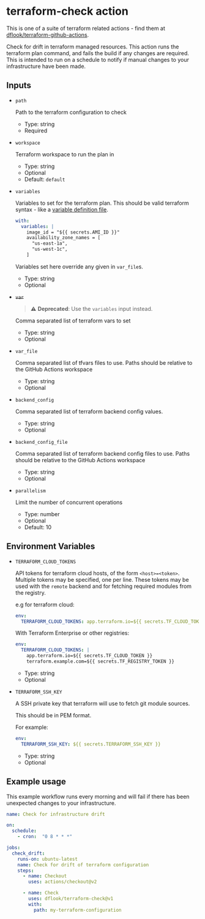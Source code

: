 # terraform-check action

This is one of a suite of terraform related actions - find them at [dflook/terraform-github-actions](https://github.com/dflook/terraform-github-actions).

Check for drift in terraform managed resources.
This action runs the terraform plan command, and fails the build if any changes are required.
This is intended to run on a schedule to notify if manual changes to your infrastructure have been made.

## Inputs

* `path`

  Path to the terraform configuration to check

  - Type: string
  - Required

* `workspace`

  Terraform workspace to run the plan in

  - Type: string
  - Optional
  - Default: `default`

* `variables`

  Variables to set for the terraform plan. This should be valid terraform syntax - like a [variable definition file](https://www.terraform.io/docs/language/values/variables.html#variable-definitions-tfvars-files).

  ```yaml
  with:
    variables: |
      image_id = "${{ secrets.AMI_ID }}"
      availability_zone_names = [
        "us-east-1a",
        "us-west-1c",
      ]
  ```

  Variables set here override any given in `var_file`s.

  - Type: string
  - Optional

* ~~`var`~~

  > :warning: **Deprecated**: Use the `variables` input instead.

  Comma separated list of terraform vars to set

  - Type: string
  - Optional

* `var_file`

  Comma separated list of tfvars files to use.
  Paths should be relative to the GitHub Actions workspace

  - Type: string
  - Optional

* `backend_config`

  Comma separated list of terraform backend config values.

  - Type: string
  - Optional

* `backend_config_file`

  Comma separated list of terraform backend config files to use.
  Paths should be relative to the GitHub Actions workspace

  - Type: string
  - Optional

* `parallelism`

  Limit the number of concurrent operations

  - Type: number
  - Optional
  - Default: 10

## Environment Variables

* `TERRAFORM_CLOUD_TOKENS`

  API tokens for terraform cloud hosts, of the form `<host>=<token>`. Multiple tokens may be specified, one per line.
  These tokens may be used with the `remote` backend and for fetching required modules from the registry.

  e.g for terraform cloud:
  ```yaml
  env:
    TERRAFORM_CLOUD_TOKENS: app.terraform.io=${{ secrets.TF_CLOUD_TOKEN }}
  ```

  With Terraform Enterprise or other registries:
  ```yaml
  env:
    TERRAFORM_CLOUD_TOKENS: |
      app.terraform.io=${{ secrets.TF_CLOUD_TOKEN }}
      terraform.example.com=${{ secrets.TF_REGISTRY_TOKEN }}
  ```

  - Type: string
  - Optional

* `TERRAFORM_SSH_KEY`

  A SSH private key that terraform will use to fetch git module sources.

  This should be in PEM format.

  For example:
  ```yaml
  env:
    TERRAFORM_SSH_KEY: ${{ secrets.TERRAFORM_SSH_KEY }}
  ```

  - Type: string
  - Optional


## Example usage

This example workflow runs every morning and will fail if there has been
unexpected changes to your infrastructure.

```yaml
name: Check for infrastructure drift

on:
  schedule:
    - cron:  "0 8 * * *"

jobs:
  check_drift:
    runs-on: ubuntu-latest
    name: Check for drift of terraform configuration
    steps:
      - name: Checkout
        uses: actions/checkout@v2

      - name: Check
        uses: dflook/terraform-check@v1
        with:
          path: my-terraform-configuration
```
